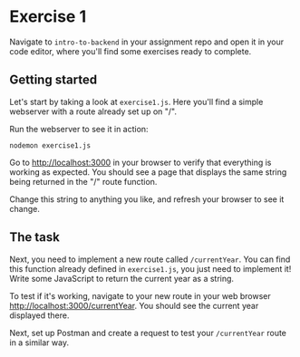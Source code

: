 # Exercise 1

Navigate to `intro-to-backend` in your assignment repo and open it in your code editor, where you'll find some exercises ready to complete.

## Getting started

Let's start by taking a look at `exercise1.js`. Here you'll find a simple webserver with a route already set up on "/".

Run the webserver to see it in action:

```shell
nodemon exercise1.js
```

Go to <http://localhost:3000> in your browser to verify that everything is working as expected. You should see a page that displays the same string being returned in the "/" route function.

Change this string to anything you like, and refresh your browser to see it change.

## The task

Next, you need to implement a new route called `/currentYear`. You can find this function already defined in `exercise1.js`, you just need to implement it! Write some JavaScript to return the current year as a string.

To test if it's working, navigate to your new route in your web browser <http://localhost:3000/currentYear>. You should see the current year displayed there.

Next, set up Postman and create a request to test your `/currentYear` route in a similar way.